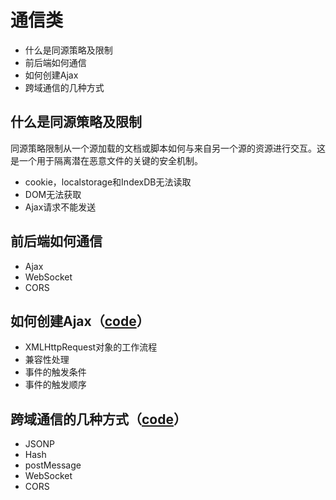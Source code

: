 # 通信类

* 什么是同源策略及限制
* 前后端如何通信
* 如何创建Ajax
* 跨域通信的几种方式

## 什么是同源策略及限制
同源策略限制从一个源加载的文档或脚本如何与来自另一个源的资源进行交互。这是一个用于隔离潜在恶意文件的关键的安全机制。
- cookie，localstorage和IndexDB无法读取
- DOM无法获取
- Ajax请求不能发送

## 前后端如何通信
- Ajax
- WebSocket
- CORS

## 如何创建Ajax（[code](https://github.com/WuChenDi/Front-End/blob/master/04-%E9%9D%A2%E8%AF%95/2018%E5%B9%B4%E5%BA%95Coding/jsonp.js)）
- XMLHttpRequest对象的工作流程
- 兼容性处理
- 事件的触发条件
- 事件的触发顺序

## 跨域通信的几种方式（[code](https://github.com/WuChenDi/Front-End/blob/master/04-%E9%9D%A2%E8%AF%95/2018%E5%B9%B4%E5%BA%95Coding/ajax.html)）
- JSONP
- Hash
- postMessage
- WebSocket
- CORS
